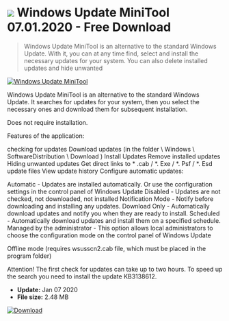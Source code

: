 # ![](https://cdn.softexe.net/static/icon/5/windows-update-minitool-7724.png) Windows Update MiniTool 07.01.2020 - Free Download

> Windows Update MiniTool is an alternative to the standard Windows Update. With it, you can at any time find, select and install the necessary updates for your system. You can also delete installed updates and hide unwanted

[![Windows Update MiniTool](https://gallery.dpcdn.pl/imgc/Tools/81519/g_-_420x350_1.5_-_x41c6f422-6fc7-48a1-bf11-5eea6ffb86f9.jpg)](https://softexe.net/win/system/updates-patches/windows-update-minitool:ggbd.html)

Windows Update MiniTool is an alternative to the standard Windows Update. It searches for updates for your system, then you select the necessary ones and download them for subsequent installation.

Does not require installation.

Features of the application:


checking for updates
Download updates (in the folder \ Windows \ SoftwareDistribution \ Download \)
Install Updates
Remove installed updates
Hiding unwanted updates
Get direct links to * .cab / *. Exe / *. Psf / *. Esd update files
View update history
Configure automatic updates:

Automatic - Updates are installed automatically. Or use the configuration settings in the control panel of Windows Update
Disabled - Updates are not checked, not downloaded, not installed
Notification Mode - Notify before downloading and installing any updates.
Download Only - Automatically download updates and notify you when they are ready to install.
Scheduled - Automatically download updates and install them on a specified schedule.
Managed by the administrator - This option allows local administrators to choose the configuration mode on the control panel of Windows Update


Offline mode (requires wsusscn2.cab file, which must be placed in the program folder)


Attention! The first check for updates can take up to two hours. To speed up the search you need to install the update KB3138612.


- **Update:** Jan 07 2020
- **File size:** 2.48 MB

[![Download](https://cdn.softexe.net/static/img/download.png)](https://softexe.net/win/system/updates-patches/windows-update-minitool:ggbd.html)

